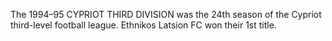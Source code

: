 The 1994–95 CYPRIOT THIRD DIVISION was the 24th season of the Cypriot third-level football league. Ethnikos Latsion FC won their 1st title.
